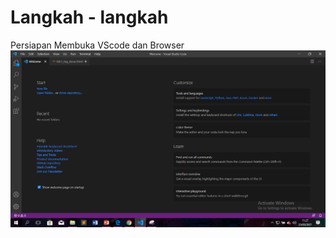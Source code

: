 # Langkah - langkah
Persiapan Membuka VScode dan Browser
![imag](https://github.com/fdlhrauf/Lab1Web/blob/main/images/Screenshot%20(65).png)
